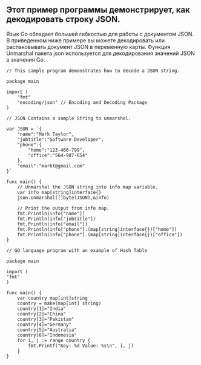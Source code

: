 ## Этот пример программы демонстрирует, как декодировать строку JSON.
Язык Go обладает большей гибкостью для работы с документом JSON. В приведенном ниже примере вы можете декодировать или распаковывать документ JSON в переменную карты. Функция Unmarshal пакета json используется для декодирования значений JSON в значения Go.

```golang
// This sample program demonstrates how to decode a JSON string.
 
package main
 
import (
    "fmt"  
    "encoding/json" // Encoding and Decoding Package
)
 
// JSON Contains a sample String to unmarshal.
 
var JSON = `{
    "name":"Mark Taylor",
    "jobtitle":"Software Developer",
    "phone":{
        "home":"123-466-799",
        "office":"564-987-654"
    },
    "email":"markt@gmail.com"
}`
 
func main() {
    // Unmarshal the JSON string into info map variable.
    var info map[string]interface{}
    json.Unmarshal([]byte(JSON),&info)
 
    // Print the output from info map.
    fmt.Println(info["name"])
    fmt.Println(info["jobtitle"])
    fmt.Println(info["email"])
    fmt.Println(info["phone"].(map[string]interface{})["home"]) 
    fmt.Println(info["phone"].(map[string]interface{})["office"])
}
```


```
// GO language program with an example of Hash Table

package main

import (
"fmt"
)

func main() {
    var country map[int]string
    country = make(map[int] string)
    country[1]="India"
    country[2]="China"
    country[3]="Pakistan"
    country[4]="Germany"
    country[5]="Australia"
    country[6]="Indonesia"
    for i, j := range country {
        fmt.Printf("Key: %d Value: %s\n", i, j)
    }
}
```
